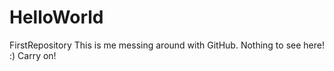 # HelloWorld
FirstRepository
This is me messing around with GitHub. Nothing to see here! :) Carry on!

